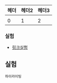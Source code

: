 |  헤더  |  헤더2  |  헤더3 |
| :-- | :-- |:-- |
|||
| 0 | 1 |    2|

### 실험
- [링크실험](http://cafe.naver.com)

## 실험

```
하이라이팅
```

